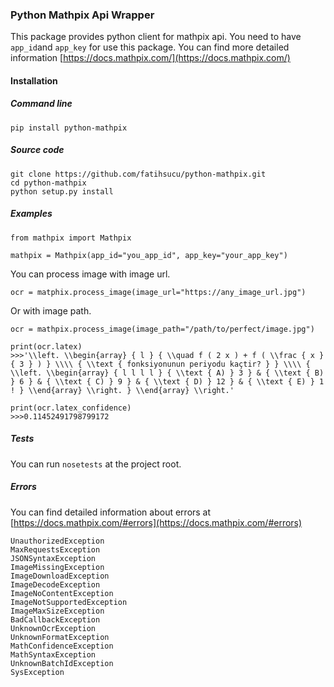 ### Python Mathpix Api Wrapper
This package provides python client for mathpix api. You need to have `app_id`and `app_key` for use this package. You can find more detailed information [https://docs.mathpix.com/](https://docs.mathpix.com/)

#### Installation
##### Command line
```
pip install python-mathpix
```

##### Source code
```
git clone https://github.com/fatihsucu/python-mathpix.git
cd python-mathpix
python setup.py install
```

##### Examples
```
from mathpix import Mathpix

mathpix = Mathpix(app_id="you_app_id", app_key="your_app_key")
```
You can process image with image url.
```
ocr = matphix.process_image(image_url="https://any_image_url.jpg")
```
Or with image path.
```
ocr = mathpix.process_image(image_path="/path/to/perfect/image.jpg")
```
```
print(ocr.latex)
>>>'\\left. \\begin{array} { l } { \\quad f ( 2 x ) + f ( \\frac { x } { 3 } ) } \\\\ { \\text { fonksiyonunun periyodu kaçtir? } } \\\\ { \\left. \\begin{array} { l l l l } { \\text { A) } 3 } & { \\text { B) } 6 } & { \\text { C) } 9 } & { \\text { D) } 12 } & { \\text { E) } 1 ! } \\end{array} \\right. } \\end{array} \\right.'

print(ocr.latex_confidence)
>>>0.11452491798799172
```

##### Tests
You can run `nosetests` at the project root.

##### Errors
You can find detailed information about errors at [https://docs.mathpix.com/#errors](https://docs.mathpix.com/#errors)
```
UnauthorizedException  
MaxRequestsException
JSONSyntaxException  
ImageMissingException
ImageDownloadException   
ImageDecodeException
ImageNoContentException
ImageNotSupportedException
ImageMaxSizeException
BadCallbackException
UnknownOcrException
UnknownFormatException
MathConfidenceException
MathSyntaxException
UnknownBatchIdException
SysException 
```
